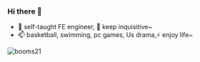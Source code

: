 ### Hi there 👋
- 🌱 self-taught FE engineer, 🤔 keep inquisitive~
- 📫 basketball, swimming, pc games, Us drama,⚡ enjoy life~

![booms21](https://github-readme-stats.vercel.app/api?username=kyrie96521&show_icons=true&include_all_commits=true?count_private=true?include_all_commits=true&theme=vue)
